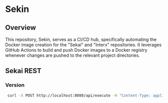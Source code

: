 # Sekin 
## Overview
This repository, Sekin, serves as a CI/CD hub, specifically automating the Docker image creation for the "Sekai" and "Interx" repositories. It leverages GitHub Actions to build and push Docker images to a Docker registry whenever changes are pushed to the relevant project directories.


## Sekai REST

### Version

```bash
 curl -X POST http://localhost:8080/api/execute -H "Content-Type: application/json" -d '{"command":"version", "args":{}}'
```
